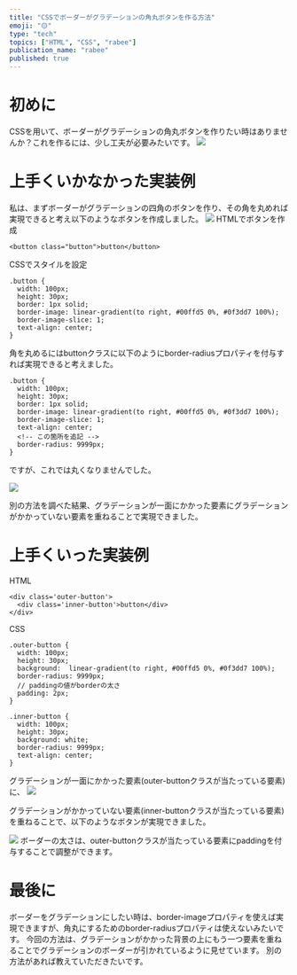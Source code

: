 ```yaml
---
title: "CSSでボーダーがグラデーションの角丸ボタンを作る方法"
emoji: "🟡"
type: "tech"
topics: ["HTML", "CSS", "rabee"]
publication_name: "rabee"
published: true
---
```


# 初めに
CSSを用いて、ボーダーがグラデーションの角丸ボタンを作りたい時はありませんか？これを作るには、少し工夫が必要みたいです。
![](https://storage.googleapis.com/zenn-user-upload/b9d730b73da9-20230418.png)
# 上手くいかなかった実装例
私は、まずボーダーがグラデーションの四角のボタンを作り、その角を丸めれば実現できると考え以下のようなボタンを作成しました。
![](https://storage.googleapis.com/zenn-user-upload/f5be9c9d74be-20230418.png)
HTMLでボタンを作成
```
<button class="button">button</button>
```
CSSでスタイルを設定

```
.button {
  width: 100px;
  height: 30px;
  border: 1px solid;
  border-image: linear-gradient(to right, #00ffd5 0%, #0f3dd7 100%);
  border-image-slice: 1; 
  text-align: center;
}
```
角を丸めるにはbuttonクラスに以下のようにborder-radiusプロパティを付与すれば実現できると考えました。
```
.button {
  width: 100px;
  height: 30px;
  border: 1px solid;
  border-image: linear-gradient(to right, #00ffd5 0%, #0f3dd7 100%);
  border-image-slice: 1; 
  text-align: center;
  <!-- この箇所を追記 -->
  border-radius: 9999px;
}
```
ですが、これでは丸くなりませんでした。

![](https://storage.googleapis.com/zenn-user-upload/f5be9c9d74be-20230418.png)

別の方法を調べた結果、グラデーションが一面にかかった要素にグラデーションがかかっていない要素を重ねることで実現できました。

# 上手くいった実装例

HTML
```
<div class='outer-button'>
  <div class='inner-button'>button</div>
</div>
```
CSS
```
.outer-button {
  width: 100px;
  height: 30px;
  background:  linear-gradient(to right, #00ffd5 0%, #0f3dd7 100%);
  border-radius: 9999px;
  // paddingの値がborderの太さ
  padding: 2px;
}

.inner-button {
  width: 100px;
  height: 30px;
  background: white;
  border-radius: 9999px;
  text-align: center;
}
```
グラデーションが一面にかかった要素(outer-buttonクラスが当たっている要素)に、
![](https://storage.googleapis.com/zenn-user-upload/557fe15396af-20230415.png)

グラデーションがかかっていない要素(inner-buttonクラスが当たっている要素)を重ねることで、以下のようなボタンが実現できました。

![](https://storage.googleapis.com/zenn-user-upload/b9d730b73da9-20230418.png)
ボーダーの太さは、outer-buttonクラスが当たっている要素にpaddingを付与することで調整ができます。

# 最後に
ボーダーをグラデーションにしたい時は、border-imageプロパティを使えば実現できますが、角丸にするためのborder-radiusプロパティは使えないみたいです。
今回の方法は、グラデーションがかかった背景の上にもう一つ要素を重ねることでグラデーションのボーダーが引かれているように見せています。
別の方法があれば教えていただきたいです。
